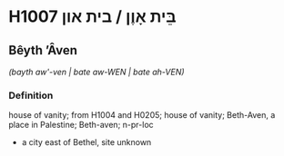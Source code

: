 # H1007 בֵּית אָוֶן / בית און

## Bêyth ʼÂven

_(bayth aw'-ven | bate aw-WEN | bate ah-VEN)_

### Definition

house of vanity; from H1004 and H0205; house of vanity; Beth-Aven, a place in Palestine; Beth-aven; n-pr-loc

- a city east of Bethel, site unknown

